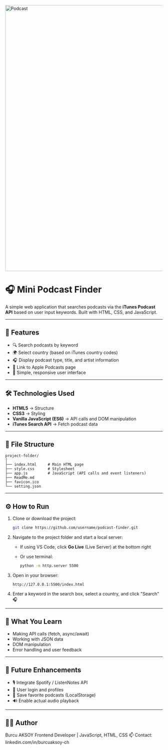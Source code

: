 
<img width="1845" height="851" alt="Podcast" src="https://github.com/user-attachments/assets/ed4f1005-07db-44a7-87e7-a88bc852205c" />







# 🎧 Mini Podcast Finder

A simple web application that searches podcasts via the **iTunes Podcast API** based on user input keywords.
Built with HTML, CSS, and JavaScript.

---

## 🚀 Features

* 🔍 Search podcasts by keyword
* 🌍 Select country (based on iTunes country codes)
* 🎧 Display podcast type, title, and artist information
* 🔗 Link to Apple Podcasts page
* 💬 Simple, responsive user interface

---

## 🛠️ Technologies Used

* **HTML5** → Structure
* **CSS3** → Styling
* **Vanilla JavaScript (ES6)** → API calls and DOM manipulation
* **iTunes Search API** → Fetch podcast data

---

## 📂 File Structure

```
project-folder/
│
├── index.html     # Main HTML page
├── style.css      # Stylesheet
├── app.js         # JavaScript (API calls and event listeners)
├── ReadMe.md
├── favicon.ico
└── setting.json
```

---

## ⚙️ How to Run

1. Clone or download the project:

   ```bash
   git clone https://github.com/username/podcast-finder.git
   ```
2. Navigate to the project folder and start a local server:

   * If using VS Code, click **Go Live** (Live Server) at the bottom right
   * Or use terminal:

     ```bash
     python -m http.server 5500
     ```
3. Open in your browser:

   ```
   http://127.0.0.1:5500/index.html
   ```
4. Enter a keyword in the search box, select a country, and click "Search" 🎧

---

## 🧠 What You Learn

* Making API calls (fetch, async/await)
* Working with JSON data
* DOM manipulation
* Error handling and user feedback

---

## 🧩 Future Enhancements

* 🎙️ Integrate Spotify / ListenNotes API
* 🔐 User login and profiles
* 💾 Save favorite podcasts (LocalStorage)
* 🔊 Enable actual audio playback

---

## 🧑‍💻 Author


Burcu AKSOY
Frontend Developer | JavaScript, HTML, CSS
📫 Contact: linkedin.com/in/burcuaksoy-ch
